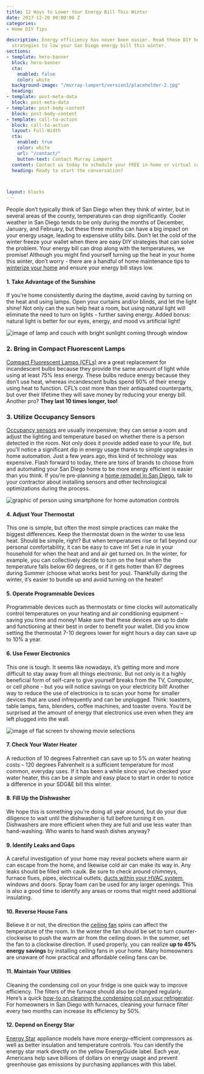 ```yaml
---
title: 12 Ways to Lower Your Energy Bill This Winter
date: 2017-12-20 00:00:00 Z
categories:
- Home DIY Tips

description: Energy efficiency has never been easier. Read these DIY home maintenance
  strategies to low your San Diego energy bill this winter.
sections:
- template: hero-banner
  block: hero-banner
  cta:
    enabled: false
    color: white
  background-image: "/murray-lampert/version3/placeholder-2.jpg"
  heading: 
- template: post-meta-data
  block: post-meta-data
- template: post-body-content
  block: post-body-content
- template: call-to-action
  block: call-to-action
  layout: Full-Width
  cta:
    enabled: true
    color: white
    url: "/contact/"
    button-text: Contact Murray Lampert
  content: Contact us today to schedule your FREE in-home or virtual consultation.
  heading: Ready to start the conversation?



layout: blocks
---
```


People don’t typically think of San Diego when they think of winter, but in several areas of the county, temperatures can drop significantly. Cooler weather in San Diego tends to be only during the months of December, January, and February, but these three months can have a big impact on your energy usage, leading to expensive utility bills. Don’t let the cold of the winter freeze your wallet when there are easy DIY strategies that can solve the problem. Your energy bill can drop along with the temperatures, we promise! Although you might find yourself turning up the heat in your home this winter, don’t worry - there are a handful of home maintenance tips to [winterize your home](/tips-to-winterize-your-home/) and ensure your energy bill stays low.

#### 1. Take Advantage of the Sunshine

If you’re home consistently during the daytime, avoid caving by turning on the heat and using lamps. Open your curtains and/or blinds, and let the light shine! Not only can the sun help heat a room, but using natural light will eliminate the need to turn on lights - further saving energy. Added bonus: natural light is better for our eyes, energy, and mood vs artificial light!

![image of lamp and couch with bright sunlight coming through window](/uploads/take-advantage-of-sunlight.jpg "Take Advantage of Precious Winter Sunlight")

### 2. Bring in Compact Fluorescent Lamps

[Compact Fluorescent Lamps (CFLs)](https://www.1000bulbs.com/category/cfl-bulbs/) are a great replacement for incandescent bulbs because they provide the same amount of light while using at least 75% less energy. These bulbs reduce energy because they don’t use heat, whereas incandescent bulbs spend 90% of their energy using heat to function. CFL’s cost more than their antiquated counterparts, but over their lifetime they will save money by reducing your energy bill. Another pro? **They last 10 times longer, too!**

### 3. Utilize Occupancy Sensors

[Occupancy sensors](https://www.lowes.com/pl/Lighting-controls-Light-switches-dimmers-Electrical/4294398477) are usually inexpensive; they can sense a room and adjust the lighting and temperature based on whether there is a person detected in the room. Not only does it provide added ease to your life, but you’ll notice a significant dip in energy usage thanks to simple upgrades in home automation. Just a few years ago, this kind of technology was expensive. Flash forward to today, there are tons of brands to choose from and automating your San Diego home to be more energy efficient is easier than you think. If you’re pre-planning a [home remodel in San Diego](/san-diego-home-remodel-services), talk to your contractor about installing sensors and other technological optimizations during the process.

![graphic of person using smartphone for home automation controls](/uploads/smart-home-automation.jpg "Home Automation Can Help Reduce Energy Usage")

#### 4. Adjust Your Thermostat

This one is simple, but often the most simple practices can make the biggest differences. Keep the thermostat down in the winter to use less heat. Should be simple, right? But when temperatures rise or fall beyond our personal comfortability, it can be easy to cave in! Set a rule in your household for when the heat and and air get turned on. In the winter, for example, you can collectively decide to turn on the heat when the temperature falls below 60 degrees, or if it gets hotter than 87 degrees during Summer (choose what works best for you). Thankfully during the winter, it’s easier to bundle up and avoid turning on the heater!

#### 5. Operate Programmable Devices

Programmable devices such as thermostats or time clocks will automatically control temperatures on your heating and air conditioning equipment – saving you time and money! Make sure that these devices are up to date and functioning at their best in order to benefit your wallet. Did you know setting the thermostat 7-10 degrees lower for eight hours a day can save up to 10% a year.

#### 6. Use Fewer Electronics

This one is tough. It seems like nowadays, it’s getting more and more difficult to stay away from all things electronic. But not only is it a highly beneficial form of self-care to give yourself breaks from the TV, Computer, or cell phone - but you will notice savings on your electricity bill! Another way to reduce the use of electronics is to scan your home for smaller devices that are used infrequently and can be unplugged. Think: toasters, table lamps, fans, blenders, coffee machines, and toaster ovens. You’d be surprised at the amount of energy that electronics use even when they are left plugged into the wall.

![image of flat screen tv showing movie selections](/uploads/use-fewer-electronics.jpg "Reduce Electronic Usage this Winter")

#### 7. Check Your Water Heater

A reduction of 10 degrees Fahrenheit can save up to 5% on water heating costs – 120 degrees Fahrenheit is a sufficient temperature for most common, everyday uses. If it has been a while since you’ve checked your water heater, this can be a simple and easy place to start in order to notice a difference in your SDG&E bill this winter.

#### 8. Fill Up the Dishwasher

We hope this is something you’re doing all year around, but do your due diligence to wait until the dishwasher is full before turning it on. Dishwashers are more efficient when they are full and use less water than hand-washing. Who wants to hand wash dishes anyway?

#### 9. Identify Leaks and Gaps

A careful investigation of your home may reveal pockets where warm air can escape from the home, and likewise cold air can make its way in. Any leaks should be filled with caulk. Be sure to check around chimneys, furnace flues, pipes, electrical outlets, [ducts within your HVAC system](/battle-of-the-tape-duct-mastic-vs-foil-tape/), windows and doors. Spray foam can be used for any larger openings. This is also a good time to identify any areas or rooms that might need additional insulating.

#### 10. Reverse House Fans

Believe it or not, the direction the [ceiling fan](https://murraylampert.com/save-on-your-energy-cost-with-ceiling-fans/) spins can affect the temperature of the room. In the winter the fan should be set to turn counter-clockwise to push the warm air from the ceiling down. In the summer, set the fan to a clockwise direction. If used properly, you can realize **up to 45% energy savings** by installing ceiling fans in your home. Many homeowners are unaware of how practical and affordable ceiling fans can be.

#### 11. Maintain Your Utilities

Cleaning the condensing coil on your fridge is one quick way to improve efficiency. The filters of the furnace should also be changed regularly. Here’s a quick [how-to on cleaning the condensing coil on your refrigerator](http://products.geappliances.com/appliance/gea-support-search-content?contentId=16266). For homeowners in San Diego with furnaces, cleaning your furnace filter every two months can increase its efficiency by 50%.

#### 12. Depend on Energy Star

[Energy Star](https://www.energystar.gov/) appliance models have more energy-efficient compressors as well as better insulation and temperature controls. You can identify the energy star mark directly on the yellow EnergyGuide label. Each year, Americans help save billions of dollars on energy usage and prevent greenhouse gas emissions by purchasing appliances with this label.
